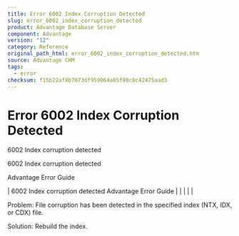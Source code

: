 ```yaml
---
title: Error 6002 Index Corruption Detected
slug: error_6002_index_corruption_detected
product: Advantage Database Server
component: Advantage
version: "12"
category: Reference
original_path_html: error_6002_index_corruption_detected.htm
source: Advantage CHM
tags:
  - error
checksum: f15b22af8b7073df959064a05f80c0c42475aad3
---
```


# Error 6002 Index Corruption Detected

6002 Index corruption detected

6002 Index corruption detected

Advantage Error Guide

| 6002 Index corruption detected  Advantage Error Guide |  |  |  |  |

Problem: File corruption has been detected in the specified index (NTX, IDX, or CDX) file.

Solution: Rebuild the index.

